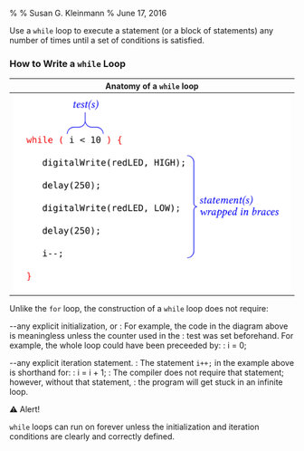 %
% Susan G. Kleinmann
% June 17, 2016

Use a `while` loop to execute a statement (or a block of statements) any number of
times until a set of conditions is satisfied.

### How to Write a `while` Loop ###

| Anatomy of a `while` loop      |
|:------------------------------:|
| ![](images/anatomy-while.png)  |

Unlike the `for` loop, the construction of a `while` loop does not require:

--any explicit initialization, or
: For example, the code in the diagram above is meaningless unless the counter used in the
: test was set beforehand.  For example, the whole loop could have been preceeded by:
:    i = 0;

--any explicit iteration statement.
: The statement `i++;` in the example above is shorthand for:
:    i = i + 1;
: The compiler does not require that statement; however, without that statement,
: the program will get stuck in an infinite loop.  

⚠ Alert!

`while` loops can run on forever unless the initialization
and iteration conditions are clearly and correctly defined.




